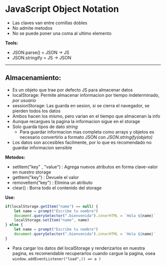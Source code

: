 
# JavaScript Object Notation

- Las claves van entre comillas dobles
- No admite metodos
- No se puede poner una coma al ultimo elemento

**Tools:**

- JSON.parse() = JSON $\rightarrow$  JS
- JSON.stringify = JS $\rightarrow$ JSON

---
## Almacenamiento:

- Es un objeto que trae por defecto JS para almacenar datos
- localStorage: Permite almacenar informacion por tiempo indeterminado, *por usuario* 
- sessionStorage: Las guarda en sesion, si se cierra el navegador, se pierden todos los datos
- Ambos hacen los mismo, pero varian en el tiempo que almacenan la info
- Aunque recargues la pagina la informacion sigue en el storage
- Solo guarda tipos de dato *string*
	- Para guardar informacion mas completa como arrays y objetos es necesario convertirlo a formato JSON con *JSON.stringify(objeto)*
- Los datos son accesibles facilmente, por lo que es recomendado no guardar informacion sensible

**Metodos:**
- setItem("key" , "value") : Agrega nuevos atributos en forma clave-valor en nuestro storage
- getItem("key") : Devuele el valor
- removeItem("key") : Elimina un atributo
- clear() : Borra todo el contenido del storage

**Use:**
```JavaScript
if(localStorage.getItem("name") == null) {
	let name = prompt("Escribe tu nombre")	
	document.querySelector(".bienvenida").innerHTML = `Hola ${name}`
	localStorage.setItem("name", name)	
} else {
	let name = prompt("Escribe tu nombre")	
	document.querySelector(".bienvenida").innerHTML = `Hola ${name}`
}
```

- Para cargar los datos del localStorage y renderizarlos en nuestra pagina, es recomendable recuperarlos cuando cargue la pagina, osea `window.addEventListener("load",() => a )`